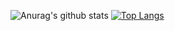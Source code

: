 ![Anurag's github stats](https://github-readme-stats.vercel.app/api?username=bastovall&count_private=true)
[![Top Langs](https://github-readme-stats.vercel.app/api/top-langs/?username=bastovall)](https://github.com/anuraghazra/github-readme-stats)
